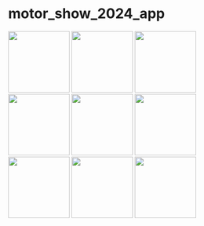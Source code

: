 # motor_show_2024_app

<img width="125px" src="https://github.com/beampra/motor_show_2024/assets/165864011/9c8292bd-2a03-49cb-b31a-00b41147c65c">

<img width="125px" src="https://github.com/beampra/motor_show_2024/assets/165864011/59cdcc3a-6183-4e24-a925-d140ef8ba433">
<img width="125px" src="https://github.com/beampra/motor_show_2024/assets/165864011/a4bf59f1-f3e4-4880-9fb7-5ccfa7ad447c">
<img width="125px" src="https://github.com/beampra/motor_show_2024/assets/165864011/a73d37cc-94dc-4429-b1ca-e0de1d2befff">
<img width="125px" src="https://github.com/beampra/motor_show_2024/assets/165864011/4f4aedc2-c091-4299-910d-27a713d87e82">
<img width="125px" src="https://github.com/beampra/motor_show_2024/assets/165864011/babc370f-43bd-47bd-a1e5-d7e4796dcfb1">
<img width="125px" src="https://github.com/beampra/motor_show_2024/assets/165864011/75d18b87-ebf6-4ff4-ae91-581e25f7f278">
<img width="125px" src="https://github.com/beampra/motor_show_2024/assets/165864011/c2250fb3-15b6-4a91-87ce-d0fabd4077e6">
<img width="125px" src="https://github.com/beampra/motor_show_2024/assets/165864011/8c32a60b-de4b-4e93-bc2e-337eed1f799b">













